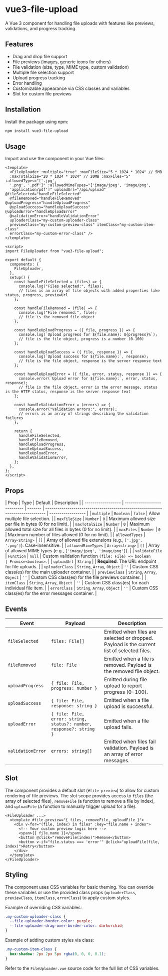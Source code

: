 # vue3-file-upload

A Vue 3 component for handling file uploads with features like previews, validations, and progress tracking.

## Features

- Drag and drop file support
- File previews (images, generic icons for others)
- File validation (size, type, MIME type, custom validation)
- Multiple file selection support
- Upload progress tracking
- Error handling
- Customizable appearance via CSS classes and variables
- Slot for custom file previews

## Installation

Install the package using npm:

```bash
npm install vue3-file-upload
```

## Usage

Import and use the component in your Vue files:

```vue
<template>
  <FileUploader :multiple="true" :maxFileSize="5 * 1024 * 1024" // 5MB
  :maxTotalSize="20 * 1024 * 1024" // 20MB :maxFiles="5" :allowedTypes="['.jpg',
  '.png', '.pdf']" :allowedMimeTypes="['image/jpeg', 'image/png',
  'application/pdf']" uploadUrl="/api/upload" @fileSelected="handleFileSelected"
  @fileRemoved="handleFileRemoved" @uploadProgress="handleUploadProgress"
  @uploadSuccess="handleUploadSuccess" @uploadError="handleUploadError"
  @validationError="handleValidationError"
  uploaderClass="my-custom-uploader-class"
  previewClass="my-custom-preview-class" itemClass="my-custom-item-class"
  errorClass="my-custom-error-class" />
</template>

<script>
import FileUploader from "vue3-file-upload";

export default {
  components: {
    FileUploader,
  },
  setup() {
    const handleFileSelected = (files) => {
      console.log("Files selected:", files);
      // files is an array of file objects with added properties like status, progress, previewUrl
    };

    const handleFileRemoved = (file) => {
      console.log("File removed:", file);
      // file is the removed file object
    };

    const handleUploadProgress = ({ file, progress }) => {
      console.log(`Upload progress for ${file.name}: ${progress}%`);
      // file is the file object, progress is a number (0-100)
    };

    const handleUploadSuccess = ({ file, response }) => {
      console.log(`Upload success for ${file.name}:`, response);
      // file is the file object, response is the server response text
    };

    const handleUploadError = ({ file, error, status, response }) => {
      console.error(`Upload error for ${file.name}:`, error, status, response);
      // file is the file object, error is the error message, status is the HTTP status, response is the server response text
    };

    const handleValidationError = (errors) => {
      console.error("Validation errors:", errors);
      // errors is an array of strings describing the validation failures
    };

    return {
      handleFileSelected,
      handleFileRemoved,
      handleUploadProgress,
      handleUploadSuccess,
      handleUploadError,
      handleValidationError,
    };
  },
};
</script>
```

## Props

| Prop               | Type                        | Default | Description                                                                    |
| ------------------ | --------------------------- | ------- | ------------------------------------------------------------------------------ | ------------------ |
| `multiple`         | `Boolean`                   | `false` | Allow multiple file selection.                                                 |
| `maxFileSize`      | `Number`                    | `0`     | Maximum allowed size per file in bytes (0 for no limit).                       |
| `maxTotalSize`     | `Number`                    | `0`     | Maximum allowed total size for all files in bytes (0 for no limit).            |
| `maxFiles`         | `Number`                    | `0`     | Maximum number of files allowed (0 for no limit).                              |
| `allowedTypes`     | `Array<string>`             | `[]`    | Array of allowed file extensions (e.g., `['.jpg', '.png']`). Case-insensitive. |
| `allowedMimeTypes` | `Array<string>`             | `[]`    | Array of allowed MIME types (e.g., `['image/jpeg', 'image/png']`).             |
| `validateFile`     | `Function`                  | `null`  | Custom validation function `(file: File) => boolean                            | Promise<boolean>`. |
| `uploadUrl`        | `String`                    |         | **Required**. The URL endpoint for file uploads.                               |
| `uploaderClass`    | `String`, `Array`, `Object` | `''`    | Custom CSS class(es) for the main uploader container.                          |
| `previewClass`     | `String`, `Array`, `Object` | `''`    | Custom CSS class(es) for the file previews container.                          |
| `itemClass`        | `String`, `Array`, `Object` | `''`    | Custom CSS class(es) for each individual file item.                            |
| `errorClass`       | `String`, `Array`, `Object` | `''`    | Custom CSS class(es) for the error messages container.                         |

## Events

| Event             | Payload                                                             | Description                                                                                |
| ----------------- | ------------------------------------------------------------------- | ------------------------------------------------------------------------------------------ |
| `fileSelected`    | `files: File[]`                                                     | Emitted when files are selected or dropped. Payload is the current list of selected files. |
| `fileRemoved`     | `file: File`                                                        | Emitted when a file is removed. Payload is the removed file object.                        |
| `uploadProgress`  | `{ file: File, progress: number }`                                  | Emitted during file upload to report progress (0-100).                                     |
| `uploadSuccess`   | `{ file: File, response: string }`                                  | Emitted when a file upload is successful.                                                  |
| `uploadError`     | `{ file: File, error: string, status?: number, response?: string }` | Emitted when a file upload fails.                                                          |
| `validationError` | `errors: string[]`                                                  | Emitted when files fail validation. Payload is an array of error messages.                 |

## Slot

The component provides a default slot (`#file-preview`) to allow for custom rendering of file previews. The slot scope provides access to `files` (the array of selected files), `removeFile` (a function to remove a file by index), and `uploadFile` (a function to manually trigger upload for a file).

```vue
<FileUploader ...>
  <template #file-preview="{ files, removeFile, uploadFile }">
    <div v-for="(file, index) in files" :key="file.name + index">
      <!-- Your custom preview logic here -->
      <span>{{ file.name }}</span>
      <button @click="removeFile(index)">Remove</button>
      <button v-if="file.status === 'error'" @click="uploadFile(file, index)">Retry</button>
    </div>
  </template>
</FileUploader>
```

## Styling

The component uses CSS variables for basic theming. You can override these variables or use the provided class props (`uploaderClass`, `previewClass`, `itemClass`, `errorClass`) to apply custom styles.

Example of overriding CSS variables:

```css
.my-custom-uploader-class {
  --file-uploader-border-color: purple;
  --file-uploader-drag-over-border-color: darkorchid;
}
```

Example of adding custom styles via class:

```css
.my-custom-item-class {
  box-shadow: 2px 2px 5px rgba(0, 0, 0, 0.1);
}
```

Refer to the `FileUploader.vue` source code for the full list of CSS variables.

